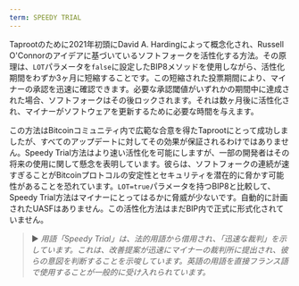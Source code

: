 ```yaml
---
term: SPEEDY TRIAL
---
```


Taprootのために2021年初頭にDavid A. Hardingによって概念化され、Russell O'Connorのアイデアに基づいているソフトフォークを活性化する方法。その原理は、`LOT`パラメータを`false`に設定したBIP8メソッドを使用しながら、活性化期間をわずか3ヶ月に短縮することです。この短縮された投票期間により、マイナーの承認を迅速に確認できます。必要な承認閾値がいずれかの期間中に達成された場合、ソフトフォークはその後ロックされます。それは数ヶ月後に活性化され、マイナーがソフトウェアを更新するために必要な時間を与えます。

この方法はBitcoinコミュニティ内で広範な合意を得たTaprootにとって成功しましたが、すべてのアップデートに対してその効果が保証されるわけではありません。Speedy Trial方法はより速い活性化を可能にしますが、一部の開発者はその将来の使用に関して懸念を表明しています。彼らは、ソフトフォークの連続が速すぎることがBitcoinプロトコルの安定性とセキュリティを潜在的に脅かす可能性があることを恐れています。`LOT=true`パラメータを持つBIP8と比較して、Speedy Trial方法はマイナーにとってはるかに脅威が少ないです。自動的に計画されたUASFはありません。この活性化方法はまだBIP内で正式に形式化されていません。

> ► *用語「Speedy Trial」は、法的用語から借用され、「迅速な裁判」を示しています。これは、改善提案が迅速にマイナーの裁判所に提出され、彼らの意図を判断することを示唆しています。英語の用語を直接フランス語で使用することが一般的に受け入れられています。*